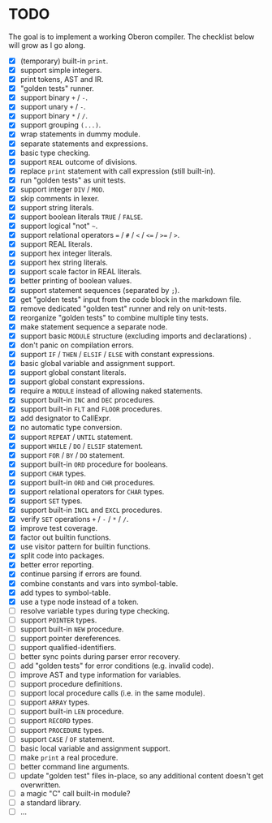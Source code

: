 # TODO

The goal is to implement a working Oberon compiler. The checklist below will grow as I go along.

- [x] (temporary) built-in `print`.
- [x] support simple integers.
- [x] print tokens, AST and IR.
- [x] "golden tests" runner.
- [x] support binary `+` / `-`.
- [x] support unary `+` / `-`.
- [x] support binary `*` / `/`.
- [x] support grouping `(...)`.
- [x] wrap statements in dummy module.
- [x] separate statements and expressions.
- [x] basic type checking.
- [x] support `REAL` outcome of divisions.
- [x] replace `print` statement with call expression (still built-in).
- [x] run "golden tests" as unit tests.
- [x] support integer `DIV` / `MOD`.
- [x] skip comments in lexer.
- [x] support string literals.
- [x] support boolean literals `TRUE` / `FALSE`.
- [x] support logical "not" `~`.
- [x] support relational operators `=` / `#` / `<` / `<=` / `>=` / `>`.
- [x] support REAL literals.
- [x] support hex integer literals.
- [x] support hex string literals.
- [x] support scale factor in REAL literals.
- [x] better printing of boolean values.
- [x] support statement sequences (separated by `;`).
- [x] get "golden tests" input from the code block in the markdown file.
- [x] remove dedicated "golden test" runner and rely on unit-tests.
- [x] reorganize "golden tests" to combine multiple tiny tests.
- [x] make statement sequence a separate node.
- [x] support basic `MODULE` structure (excluding imports and declarations) .
- [x] don't panic on compilation errors.
- [x] support `IF` / `THEN` / `ELSIF` / `ELSE` with constant expressions.
- [x] basic global variable and assignment support.
- [x] support global constant literals.
- [x] support global constant expressions.
- [x] require a `MODULE` instead of allowing naked statements.
- [X] support built-in `INC` and `DEC` procedures. 
- [X] support built-in `FLT` and `FLOOR` procedures.
- [X] add designator to CallExpr.
- [X] no automatic type conversion.
- [X] support `REPEAT` / `UNTIL` statement.
- [X] support `WHILE` / `DO` / `ELSIF` statement.
- [X] support `FOR` / `BY` / `DO` statement.
- [x] support built-in `ORD` procedure for booleans. 
- [X] support `CHAR` types. 
- [X] support built-in `ORD` and `CHR` procedures.
- [x] support relational operators for `CHAR` types.
- [X] support `SET` types.
- [X] support built-in `INCL` and `EXCL` procedures. 
- [x] verify `SET` operations `+` / `-` / `*` / `/`.
- [x] improve test coverage.
- [x] factor out builtin functions.
- [x] use visitor pattern for builtin functions.
- [x] split code into packages.
- [x] better error reporting.
- [x] continue parsing if errors are found.
- [x] combine constants and vars into symbol-table.
- [x] add types to symbol-table.
- [x] use a type node instead of a token.
- [ ] resolve variable types during type checking.
- [ ] support `POINTER` types.
- [ ] support built-in `NEW` procedure.
- [ ] support pointer dereferences. 
- [ ] support qualified-identifiers.
- [ ] better sync points during parser error recovery.
- [ ] add "golden tests" for error conditions (e.g. invalid code).
- [ ] improve AST and type information for variables.
- [ ] support procedure definitions.
- [ ] support local procedure calls (i.e. in the same module).
- [ ] support `ARRAY` types.
- [ ] support built-in `LEN` procedure.
- [ ] support `RECORD` types.
- [ ] support `PROCEDURE` types.
- [ ] support `CASE` / `OF` statement.
- [ ] basic local variable and assignment support.
- [ ] make `print` a real procedure.
- [ ] better command line arguments.
- [ ] update "golden test" files in-place, so any additional content doesn't get overwritten.
- [ ] a magic "C" call built-in module?
- [ ] a standard library.
- [ ] ...
